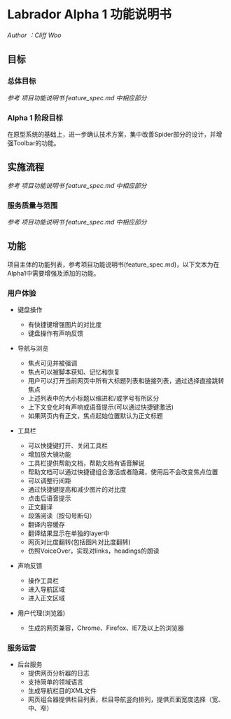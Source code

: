# Labrador Alpha 1 功能说明书

  *Author ：Cliff Woo*

## 目标

### 总体目标

*参考 项目功能说明书 feature_spec.md 中相应部分*

### Alpha 1 阶段目标

在原型系统的基础上，进一步确认技术方案，集中改善Spider部分的设计，并增强Toolbar的功能。

## 实施流程

*参考 项目功能说明书 feature_spec.md 中相应部分*

### 服务质量与范围

*参考 项目功能说明书 feature_spec.md 中相应部分*

## 功能

项目主体的功能列表，参考项目功能说明书(feature_spec.md)，以下文本为在Alpha1中需要增强及添加的功能。

### 用户体验

- 键盘操作

  * 有快捷键增强图片的对比度
  * 键盘操作有声响反馈

- 导航与浏览

  * 焦点可见并被强调
  * 焦点可以被脚本获知、记忆和恢复
  * 用户可以打开当前网页中所有大标题列表和链接列表，通过选择直接跳转焦点
  * 上述列表中的大小标题以缩进和/或字号有所区分
  * 上下文变化时有声响或语音提示(可以通过快捷键激活)
  * 如果网页内有正文，焦点起始位置默认为正文标题

  
- 工具栏

  * 可以快捷键打开、关闭工具栏
  * 增加放大镜功能
  * 工具栏提供帮助文档，帮助文档有语音解说
  * 帮助文档可以通过快捷键组合激活或者隐藏，使用后不会改变焦点位置
  * 可以调整行间距
  * 通过快捷键提高和减少图片的对比度
  * 点击后语音提示
  * 正文翻译
  * 段落阅读（按句号断句）
  * 翻译内容缓存
  * 翻译结果显示在单独的layer中
  * 网页对比度翻转(包括图片对比度翻转)
  * 仿照VoiceOver，实现对links，headings的朗读
  

- 声响反馈

  * 操作工具栏
  * 进入导航区域
  * 进入正文区域

- 用户代理(浏览器)

  * 生成的网页兼容，Chrome、Firefox、IE7及以上的浏览器

### 服务运营

- 后台服务
  * 提供网页分析器的日志
  * 支持简单的领域语言
  * 生成导航栏目的XML文件
  * 网页组合器提供栏目列表，栏目导航竖向排列，提供页面宽度选择（宽、中、窄）
